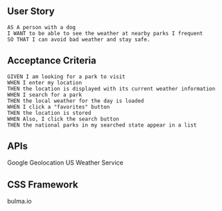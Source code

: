 ## User Story
```
AS A person with a dog 
I WANT to be able to see the weather at nearby parks I frequent 
SO THAT I can avoid bad weather and stay safe.
```

## Acceptance Criteria

```
GIVEN I am looking for a park to visit
WHEN I enter my location
THEN the location is displayed with its current weather information
WHEN I search for a park
THEN the local weather for the day is loaded
WHEN I click a "favorites" button
THEN the location is stored
WHEN Also, I click the search button
THEN the national parks in my searched state appear in a list
```

## APIs

Google Geolocation 
US Weather Service

## CSS Framework

bulma.io

